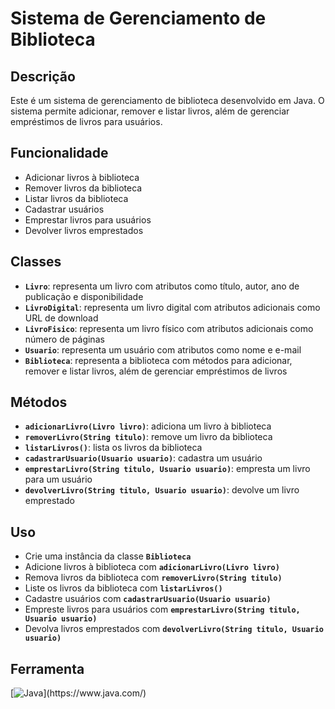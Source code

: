 
# **Sistema de Gerenciamento de Biblioteca**

## Descrição
Este é um sistema de gerenciamento de biblioteca desenvolvido em Java. O sistema permite adicionar, remover e listar livros, além de gerenciar empréstimos de livros para usuários.

## Funcionalidade
- Adicionar livros à biblioteca
- Remover livros da biblioteca
- Listar livros da biblioteca
- Cadastrar usuários
- Emprestar livros para usuários
- Devolver livros emprestados

## Classes
- **`Livro`**: representa um livro com atributos como título, autor, ano de publicação e disponibilidade
- **`LivroDigital`**: representa um livro digital com atributos adicionais como URL de download
- **`LivroFisico`**: representa um livro físico com atributos adicionais como número de páginas
- **`Usuario`**: representa um usuário com atributos como nome e e-mail
- **`Biblioteca`**: representa a biblioteca com métodos para adicionar, remover e listar livros, além de gerenciar empréstimos de livros

## Métodos
- **`adicionarLivro(Livro livro)`**: adiciona um livro à biblioteca
- **`removerLivro(String titulo)`**: remove um livro da biblioteca
- **`listarLivros()`**: lista os livros da biblioteca
- **`cadastrarUsuario(Usuario usuario)`**: cadastra um usuário
- **`emprestarLivro(String titulo, Usuario usuario)`**: empresta um livro para um usuário
- **`devolverLivro(String titulo, Usuario usuario)`**: devolve um livro emprestado

## Uso 
- Crie uma instância da classe **`Biblioteca`**
- Adicione livros à biblioteca com **`adicionarLivro(Livro livro)`**
- Remova livros da biblioteca com **`removerLivro(String titulo)`**
- Liste os livros da biblioteca com **`listarLivros()`**
- Cadastre usuários com **`cadastrarUsuario(Usuario usuario)`**
- Empreste livros para usuários com **`emprestarLivro(String titulo, Usuario usuario)`**
- Devolva livros emprestados com **`devolverLivro(String titulo, Usuario usuario)`**

## Ferramenta
[![Java](https://img.shields.io/badge/Java-000000?style=for-the-badge&logo=java&logoColor=&#x2705;)](https://www.java.com/)
